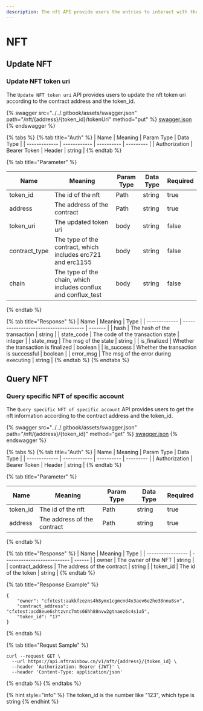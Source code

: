 ```yaml
---
description: The nft API provide users the entries to interact with the NFTs.
---
```


# NFT

## Update NFT

### Update NFT token uri

The `Update NFT token uri` API provides users to update the nft token uri according to the contract address and the token\_id.

{% swagger src="../../.gitbook/assets/swagger.json" path="/nft/{address}/{token_id}/tokenUri" method="put" %}
[swagger.json](../../.gitbook/assets/swagger.json)
{% endswagger %}

{% tabs %}
{% tab title="Auth" %}
| Name          | Meaning      | Param Type | Data Type |
| ------------- | ------------ | ---------- | --------- |
| Authorization | Bearer Token | Header     | string    |
{% endtab %}

{% tab title="Parameter" %}
<table><thead><tr><th>Name</th><th>Meaning</th><th>Param Type</th><th>Data Type</th><th data-type="checkbox">Required</th></tr></thead><tbody><tr><td>token_id</td><td>The id of the nft</td><td>Path</td><td>string</td><td>true</td></tr><tr><td>address</td><td>The address of the contract</td><td>Path</td><td>string</td><td>true</td></tr><tr><td>token_uri</td><td>The updated token uri</td><td>body</td><td>string</td><td>false</td></tr><tr><td>contract_type</td><td>The type of the contract, which includes erc721 and erc1155</td><td>body</td><td>string</td><td>false</td></tr><tr><td>chain</td><td>The type of the chain, which includes conflux and conflux_test</td><td>body</td><td>string</td><td>false</td></tr></tbody></table>
{% endtab %}

{% tab title="Response" %}
| Name          | Meaning                               | Type    |
| ------------- | ------------------------------------- | ------- |
| hash          | The hash of the transaction           | string  |
| state\_code   | The code of the transaction state     | integer |
| state\_msg    | The msg of the state                  | string  |
| is\_finalized | Whether the transaction is finalized  | boolean |
| is\_success   | Whether the transaction is successful | boolean |
| error\_msg    | The msg of the error during executing | string  |
{% endtab %}
{% endtabs %}

## Query NFT

### Query specific NFT of specific account

The `Query specific NFT of specific account` API provides users to get the nft information according to the contract address and the token\_id.

{% swagger src="../../.gitbook/assets/swagger.json" path="/nft/{address}/{token_id}" method="get" %}
[swagger.json](../../.gitbook/assets/swagger.json)
{% endswagger %}

{% tabs %}
{% tab title="Auth" %}
| Name          | Meaning      | Param Type | Data Type |
| ------------- | ------------ | ---------- | --------- |
| Authorization | Bearer Token | Header     | string    |
{% endtab %}

{% tab title="Parameter" %}
<table><thead><tr><th>Name</th><th>Meaning</th><th>Param Type</th><th>Data Type</th><th data-type="checkbox">Required</th></tr></thead><tbody><tr><td>token_id</td><td>The id of the nft</td><td>Path</td><td>string</td><td>true</td></tr><tr><td>address</td><td>The address of the contract</td><td>Path</td><td>string</td><td>true</td></tr></tbody></table>
{% endtab %}

{% tab title="Response" %}
| Name              | Meaning                     | Type   |
| ----------------- | --------------------------- | ------ |
| owner             | The owner of the NFT        | string |
| contract\_address | The address of the contract | string |
| token\_id         | The id of the token         | string |
{% endtab %}

{% tab title="Response Example" %}
```
{
    "owner": "cfxtest:aakkfzezns4h8ymx1cgmcnd4x3aev6e2he38nnu8sv",
    "contract_address": "cfxtest:acd8eue6shtzvnc7mts66hh88nvw2gtnaez6c4s1a5",
    "token_id": "17"
}
```
{% endtab %}

{% tab title="Requst Sample" %}
```
curl --request GET \
  --url https://api.nftrainbow.cn/v1/nft/{address}/{token_id} \
  --header 'Authorization: Bearer {JWT}' \
  --header 'Content-Type: application/json'
```
{% endtab %}
{% endtabs %}

{% hint style="info" %}
The token\_id is the number like "123", which type is string
{% endhint %}
